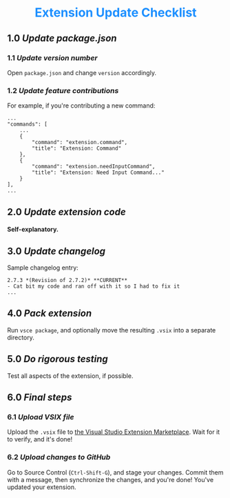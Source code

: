 # <p style='color:dodgerblue' align='center'>Extension Update Checklist</p>

## 1.0 *Update package.json*

### 1.1 *Update version number*
Open `package.json` and change `version` accordingly.

### 1.2 *Update feature contributions*
For example, if you're contributing a new command:
```
...
"commands": [
    ...
    {
        "command": "extension.command",
        "title": "Extension: Command"
    },
    {
        "command": "extension.needInputCommand",
        "title": "Extension: Need Input Command..."
    }
],
...
```

## 2.0 *Update extension code*
#### Self-explanatory.

## 3.0 *Update changelog*
Sample changelog entry:
```
2.7.3 *(Revision of 2.7.2)* **CURRENT**
- Cat bit my code and ran off with it so I had to fix it
...
```

## 4.0 *Pack extension*
Run `vsce package`, and optionally move the resulting `.vsix` into a separate directory.

## 5.0 *Do rigorous testing*
Test all aspects of the extension, if possible.

## 6.0 *Final steps*

### 6.1 *Upload VSIX file*
Upload the `.vsix` file to [the Visual Studio Extension Marketplace](https://marketplace.visualstudio.com/manage). Wait for it to verify, and it's done!

### 6.2 *Upload changes to GitHub*
Go to Source Control (`Ctrl-Shift-G`), and stage your changes. Commit them with a message, then synchronize the changes, and you're done! You've updated your extension.